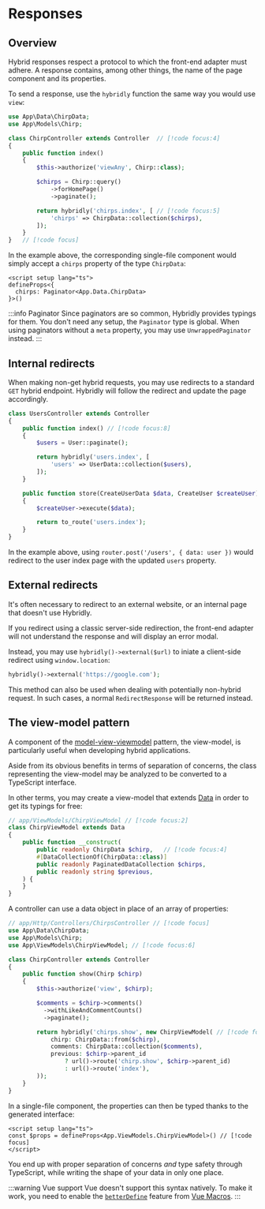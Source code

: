 # Responses

## Overview

Hybrid responses respect a protocol to which the front-end adapter must adhere. A response contains, among other things, the name of the page component and its properties.

To send a response, use the `hybridly` function the same way you would use `view`:

```php
use App\Data\ChirpData;
use App\Models\Chirp;

class ChirpController extends Controller  // [!code focus:4]
{
    public function index()
    {
        $this->authorize('viewAny', Chirp::class);

        $chirps = Chirp::query()
            ->forHomePage()
            ->paginate();

        return hybridly('chirps.index', [ // [!code focus:5]
            'chirps' => ChirpData::collection($chirps),
        ]);
    }
}   // [!code focus]
```

In the example above, the corresponding single-file component would simply accept a `chirps` property of the type `ChirpData`:

```vue
<script setup lang="ts">
defineProps<{
  chirps: Paginator<App.Data.ChirpData>
}>()
```

:::info Paginator
Since paginators are so common, Hybridly provides typings for them. You don't need any setup, the `Paginator` type is global. When using paginators without a `meta` property, you may use `UnwrappedPaginator` instead.
:::

## Internal redirects

When making non-get hybrid requests, you may use redirects to a standard `GET` hybrid endpoint. Hybridly will follow the redirect and update the page accordingly.

```php
class UsersController extends Controller
{
    public function index() // [!code focus:8]
    {
        $users = User::paginate();

        return hybridly('users.index', [
            'users' => UserData::collection($users),
        ]);
    }

    public function store(CreateUserData $data, CreateUser $createUser) // [!code focus:6]
    {
        $createUser->execute($data);

        return to_route('users.index');
    }
}
```

In the example above, using `router.post('/users', { data: user })` would redirect to the user index page with the updated `users` property.

## External redirects

It's often necessary to redirect to an external website, or an internal page that doesn't use Hybridly.

If you redirect using a classic server-side redirection, the front-end adapter will not understand the response and will display an error modal. 

Instead, you may use `hybridly()->external($url)` to iniate a client-side redirect using `window.location`:

```php
hybridly()->external('https://google.com');
```

This method can also be used when dealing with potentially non-hybrid request. In such cases, a normal `RedirectResponse` will be returned instead.


## The view-model pattern

A component of the [model-view-viewmodel](https://en.wikipedia.org/wiki/Model%E2%80%93view%E2%80%93viewmodel) pattern, the view-model, is particularly useful when developing hybrid applications.

Aside from its obvious benefits in terms of separation of concerns, the class representing the view-model may be analyzed to be converted to a TypeScript interface.

In other terms, you may create a view-model that extends [Data](https://github.com/spatie/laravel-data) in order to get its typings for free:

```php
// app/ViewModels/ChirpViewModel // [!code focus:2]
class ChirpViewModel extends Data
{
    public function __construct(
        public readonly ChirpData $chirp,   // [!code focus:4]
        #[DataCollectionOf(ChirpData::class)]
        public readonly PaginatedDataCollection $chirps,
        public readonly string $previous,
    ) {
    }
}
```

A controller can use a data object in place of an array of properties:

```php
// app/Http/Controllers/ChirpsController // [!code focus]
use App\Data\ChirpData;
use App\Models\Chirp;
use App\ViewModels\ChirpViewModel; // [!code focus:6]

class ChirpController extends Controller
{
    public function show(Chirp $chirp) 
    {
        $this->authorize('view', $chirp);

        $comments = $chirp->comments()
          ->withLikeAndCommentCounts()
          ->paginate();

        return hybridly('chirps.show', new ChirpViewModel( // [!code focus:9]
            chirp: ChirpData::from($chirp),
            comments: ChirpData::collection($comments),
            previous: $chirp->parent_id
                ? url()->route('chirp.show', $chirp->parent_id)
                : url()->route('index'),
        ));
    }
}

```

In a single-file component, the properties can then be typed thanks to the generated interface:

```vue
<script setup lang="ts">
const $props = defineProps<App.ViewModels.ChirpViewModel>() // [!code focus]
</script>
```

You end up with proper separation of concerns *and* type safety through TypeScript, while writing the shape of your data in only one place.

:::warning Vue support
Vue doesn't support this syntax natively. To make it work, you need to enable the [`betterDefine`](https://vue-macros.sxzz.moe/features/better-define.html) feature from [Vue Macros](https://vue-macros.sxzz.moe).
:::

